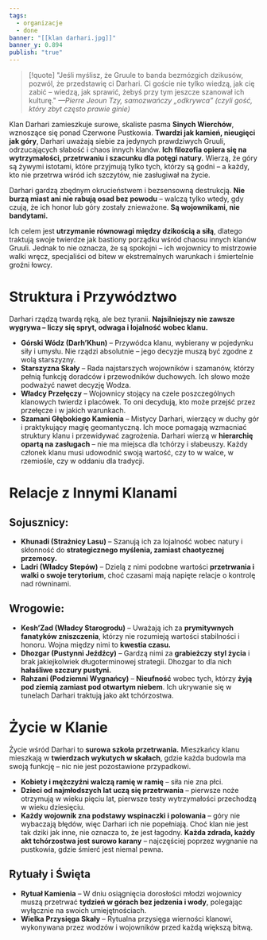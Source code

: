 ```yaml
---
tags:
  - organizacje
  - done
banner: "[[klan darhari.jpg]]"
banner_y: 0.894
publish: "true"
---
```

>[!quote] "Jeśli myślisz, że Gruule to banda bezmózgich dzikusów, pozwól, że przedstawię ci Darhari. Ci goście nie tylko wiedzą, jak cię zabić – wiedzą, jak sprawić, żebyś przy tym jeszcze szanował ich kulturę."
>_—Pierre Jeoun Tzy, samozwańczy „odkrywca” (czyli gość, który zbyt często prawie ginie)_

Klan Darhari zamieszkuje surowe, skaliste pasma **Sinych Wierchów**, wznoszące się ponad Czerwone Pustkowia. **Twardzi jak kamień, nieugięci jak góry**, Darhari uważają siebie za jedynych prawdziwych Gruuli, odrzucających słabość i chaos innych klanów. **Ich filozofia opiera się na wytrzymałości, przetrwaniu i szacunku dla potęgi natury.** Wierzą, że góry są żywymi istotami, które przyjmują tylko tych, którzy są godni – a każdy, kto nie przetrwa wśród ich szczytów, nie zasługiwał na życie.

Darhari gardzą zbędnym okrucieństwem i bezsensowną destrukcją. **Nie burzą miast ani nie rabują osad bez powodu** – walczą tylko wtedy, gdy czują, że ich honor lub góry zostały znieważone. **Są wojownikami, nie bandytami.**

Ich celem jest **utrzymanie równowagi między dzikością a siłą**, dlatego traktują swoje twierdze jak bastiony porządku wśród chaosu innych klanów Gruuli. Jednak to nie oznacza, że są spokojni – ich wojownicy to mistrzowie walki wręcz, specjaliści od bitew w ekstremalnych warunkach i śmiertelnie groźni łowcy.
# **Struktura i Przywództwo**
Darhari rządzą twardą ręką, ale bez tyranii. **Najsilniejszy nie zawsze wygrywa – liczy się spryt, odwaga i lojalność wobec klanu.**
- **Górski Wódz (Darh’Khun)** – Przywódca klanu, wybierany w pojedynku siły i umysłu. Nie rządzi absolutnie – jego decyzje muszą być zgodne z wolą starszyzny.
- **Starszyzna Skały** – Rada najstarszych wojowników i szamanów, którzy pełnią funkcję doradców i przewodników duchowych. Ich słowo może podważyć nawet decyzję Wodza.
- **Władcy Przełęczy** – Wojownicy stojący na czele poszczególnych klanowych twierdz i placówek. To oni decydują, kto może przejść przez przełęcze i w jakich warunkach.
- **Szamani Głębokiego Kamienia** – Mistycy Darhari, wierzący w duchy gór i praktykujący magię geomantyczną. Ich moce pomagają wzmacniać struktury klanu i przewidywać zagrożenia.
Darhari wierzą w **hierarchię opartą na zasługach** – nie ma miejsca dla tchórzy i słabeuszy. Każdy członek klanu musi udowodnić swoją wartość, czy to w walce, w rzemiośle, czy w oddaniu dla tradycji.
# **Relacje z Innymi Klanami**
## **Sojusznicy:**
- **Khunadi (Strażnicy Lasu)** – Szanują ich za lojalność wobec natury i skłonność do **strategicznego myślenia, zamiast chaotycznej przemocy.**
- **Ladri (Władcy Stepów)** – Dzielą z nimi podobne wartości **przetrwania i walki o swoje terytorium**, choć czasami mają napięte relacje o kontrolę nad równinami.
## **Wrogowie:**
- **Kesh’Zad (Władcy Starogrodu)** – Uważają ich za **prymitywnych fanatyków zniszczenia**, którzy nie rozumieją wartości stabilności i honoru. Wojna między nimi to **kwestia czasu.**
- **Dhozgar (Pustynni Jeźdźcy)** – Gardzą nimi za **grabieżczy styl życia** i brak jakiejkolwiek długoterminowej strategii. Dhozgar to dla nich **hałaśliwe szczury pustyni.**
- **Rahzani (Podziemni Wygnańcy)** – **Nieufność** wobec tych, którzy **żyją pod ziemią zamiast pod otwartym niebem**. Ich ukrywanie się w tunelach Darhari traktują jako akt tchórzostwa.
# **Życie w Klanie**
Życie wśród Darhari to **surowa szkoła przetrwania.** Mieszkańcy klanu mieszkają w **twierdzach wykutych w skałach**, gdzie każda budowla ma swoją funkcję – nic nie jest pozostawione przypadkowi.
- **Kobiety i mężczyźni walczą ramię w ramię** – siła nie zna płci.
- **Dzieci od najmłodszych lat uczą się przetrwania** – pierwsze noże otrzymują w wieku pięciu lat, pierwsze testy wytrzymałości przechodzą w wieku dziesięciu.
- **Każdy wojownik zna podstawy wspinaczki i polowania** – góry nie wybaczają błędów, więc Darhari ich nie popełniają.
Choć klan nie jest tak dziki jak inne, nie oznacza to, że jest łagodny. **Każda zdrada, każdy akt tchórzostwa jest surowo karany** – najczęściej poprzez wygnanie na pustkowia, gdzie śmierć jest niemal pewna.
## **Rytuały i Święta**
- **Rytuał Kamienia** – W dniu osiągnięcia dorosłości młodzi wojownicy muszą przetrwać **tydzień w górach bez jedzenia i wody**, polegając wyłącznie na swoich umiejętnościach.
- **Wielka Przysięga Skały** – Rytualna przysięga wierności klanowi, wykonywana przez wodzów i wojowników przed każdą większą bitwą.